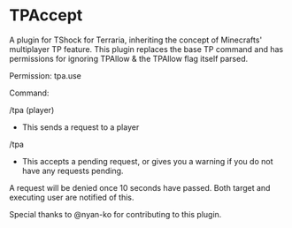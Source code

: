 # TPAccept

A plugin for TShock for Terraria, inheriting the concept of Minecrafts' multiplayer TP feature. 
This plugin replaces the base TP command and has permissions for ignoring TPAllow & the TPAllow flag itself parsed.

Permission: tpa.use

Command: 

/tpa (player)
- This sends a request to a player

/tpa
- This accepts a pending request, or gives you a warning if you do not have any requests pending.

A request will be denied once 10 seconds have passed. Both target and executing user are notified of this.

Special thanks to @nyan-ko for contributing to this plugin. 
